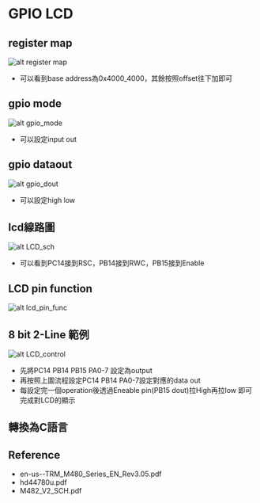 # GPIO LCD
## register map
![alt register map](https://github.com/chiweichiu/MCU/blob/main/GPIO/utils/register_map.JPG)
- 可以看到base address為0x4000_4000，其餘按照offset往下加即可
## gpio mode
![alt gpio_mode](https://github.com/chiweichiu/MCU/blob/main/GPIO/utils/gpio_mode.JPG)
- 可以設定input out 
## gpio dataout 
![alt gpio_dout](https://github.com/chiweichiu/MCU/blob/main/GPIO/utils/gpio_dout.JPG)
- 可以設定high low
## lcd線路圖
![alt LCD_sch](https://github.com/chiweichiu/MCU/blob/main/GPIO/utils/LCD_sch.JPG)
- 可以看到PC14接到RSC，PB14接到RWC，PB15接到Enable
## LCD pin function
![alt lcd_pin_func](https://github.com/chiweichiu/MCU/blob/main/GPIO/utils/lcd_pin_func.JPG)

## 8 bit 2-Line 範例
![alt LCD_control](https://github.com/chiweichiu/MCU/blob/main/GPIO/utils/LCD_control.JPG)
- 先將PC14 PB14 PB15 PA0-7 設定為output
- 再按照上圖流程設定PC14 PB14 PA0-7設定對應的data out 
- 每設定完一個operation後透過Eneable pin(PB15 dout)拉High再拉low
  即可完成對LCD的顯示

## 轉換為C語言
## Reference
- en-us--TRM_M480_Series_EN_Rev3.05.pdf
- hd44780u.pdf
- M482_V2_SCH.pdf
